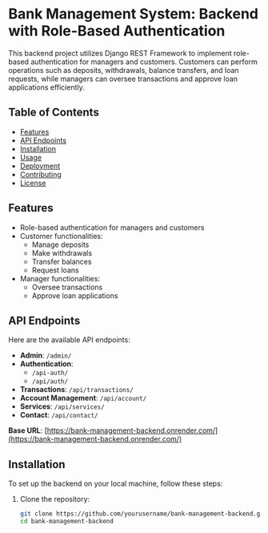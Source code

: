 # Bank Management System: Backend with Role-Based Authentication

This backend project utilizes Django REST Framework to implement role-based authentication for managers and customers. Customers can perform operations such as deposits, withdrawals, balance transfers, and loan requests, while managers can oversee transactions and approve loan applications efficiently.

## Table of Contents

- [Features](#features)
- [API Endpoints](#api-endpoints)
- [Installation](#installation)
- [Usage](#usage)
- [Deployment](#deployment)
- [Contributing](#contributing)
- [License](#license)

## Features

- Role-based authentication for managers and customers
- Customer functionalities:
  - Manage deposits
  - Make withdrawals
  - Transfer balances
  - Request loans
- Manager functionalities:
  - Oversee transactions
  - Approve loan applications

## API Endpoints

Here are the available API endpoints:

- **Admin**: `/admin/`
- **Authentication**: 
  - `/api-auth/`
  - `/api/auth/`
- **Transactions**: `/api/transactions/`
- **Account Management**: `/api/account/`
- **Services**: `/api/services/`
- **Contact**: `/api/contact/`

**Base URL**: [https://bank-management-backend.onrender.com/](https://bank-management-backend.onrender.com/)

## Installation

To set up the backend on your local machine, follow these steps:

1. Clone the repository:
   ```bash
   git clone https://github.com/yourusername/bank-management-backend.git
   cd bank-management-backend
